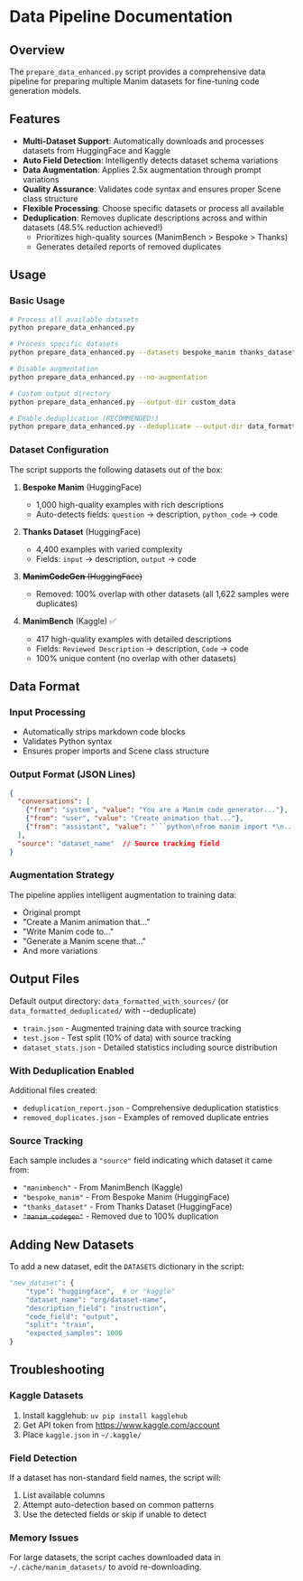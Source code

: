 # Data Pipeline Documentation

## Overview

The `prepare_data_enhanced.py` script provides a comprehensive data pipeline for preparing multiple Manim datasets for fine-tuning code generation models.

## Features

- **Multi-Dataset Support**: Automatically downloads and processes datasets from HuggingFace and Kaggle
- **Auto Field Detection**: Intelligently detects dataset schema variations
- **Data Augmentation**: Applies 2.5x augmentation through prompt variations
- **Quality Assurance**: Validates code syntax and ensures proper Scene class structure
- **Flexible Processing**: Choose specific datasets or process all available
- **Deduplication**: Removes duplicate descriptions across and within datasets (48.5% reduction achieved!)
  - Prioritizes high-quality sources (ManimBench > Bespoke > Thanks)
  - Generates detailed reports of removed duplicates

## Usage

### Basic Usage
```bash
# Process all available datasets
python prepare_data_enhanced.py

# Process specific datasets
python prepare_data_enhanced.py --datasets bespoke_manim thanks_dataset

# Disable augmentation
python prepare_data_enhanced.py --no-augmentation

# Custom output directory
python prepare_data_enhanced.py --output-dir custom_data

# Enable deduplication (RECOMMENDED!)
python prepare_data_enhanced.py --deduplicate --output-dir data_formatted_deduplicated
```

### Dataset Configuration

The script supports the following datasets out of the box:

1. **Bespoke Manim** (HuggingFace)
   - 1,000 high-quality examples with rich descriptions
   - Auto-detects fields: `question` → description, `python_code` → code

2. **Thanks Dataset** (HuggingFace)
   - 4,400 examples with varied complexity
   - Fields: `input` → description, `output` → code

3. ~~**ManimCodeGen** (HuggingFace)~~
   - Removed: 100% overlap with other datasets (all 1,622 samples were duplicates)

4. **ManimBench** (Kaggle) ✅
   - 417 high-quality examples with detailed descriptions
   - Fields: `Reviewed Description` → description, `Code` → code
   - 100% unique content (no overlap with other datasets)

## Data Format

### Input Processing
- Automatically strips markdown code blocks
- Validates Python syntax
- Ensures proper imports and Scene class structure

### Output Format (JSON Lines)
```json
{
  "conversations": [
    {"from": "system", "value": "You are a Manim code generator..."},
    {"from": "user", "value": "Create animation that..."},
    {"from": "assistant", "value": "```python\nfrom manim import *\n...```"}
  ],
  "source": "dataset_name"  // Source tracking field
}
```

### Augmentation Strategy
The pipeline applies intelligent augmentation to training data:
- Original prompt
- "Create a Manim animation that..."
- "Write Manim code to..."
- "Generate a Manim scene that..."
- And more variations

## Output Files

Default output directory: `data_formatted_with_sources/` (or `data_formatted_deduplicated/` with --deduplicate)
- `train.json` - Augmented training data with source tracking
- `test.json` - Test split (10% of data) with source tracking
- `dataset_stats.json` - Detailed statistics including source distribution

### With Deduplication Enabled
Additional files created:
- `deduplication_report.json` - Comprehensive deduplication statistics
- `removed_duplicates.json` - Examples of removed duplicate entries

### Source Tracking
Each sample includes a `"source"` field indicating which dataset it came from:
- `"manimbench"` - From ManimBench (Kaggle)
- `"bespoke_manim"` - From Bespoke Manim (HuggingFace)
- `"thanks_dataset"` - From Thanks Dataset (HuggingFace)
- ~~`"manim_codegen"`~~ - Removed due to 100% duplication

## Adding New Datasets

To add a new dataset, edit the `DATASETS` dictionary in the script:

```python
"new_dataset": {
    "type": "huggingface",  # or "kaggle"
    "dataset_name": "org/dataset-name",
    "description_field": "instruction",
    "code_field": "output",
    "split": "train",
    "expected_samples": 1000
}
```

## Troubleshooting

### Kaggle Datasets
1. Install kagglehub: `uv pip install kagglehub`
2. Get API token from https://www.kaggle.com/account
3. Place `kaggle.json` in `~/.kaggle/`

### Field Detection
If a dataset has non-standard field names, the script will:
1. List available columns
2. Attempt auto-detection based on common patterns
3. Use the detected fields or skip if unable to detect

### Memory Issues
For large datasets, the script caches downloaded data in `~/.cache/manim_datasets/` to avoid re-downloading.